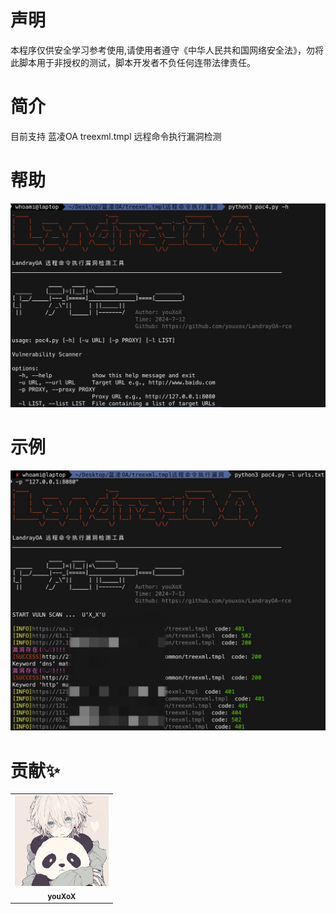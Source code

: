 # 声明
  本程序仅供安全学习参考使用,请使用者遵守《中华人民共和国网络安全法》，勿将此脚本用于非授权的测试，脚本开发者不负任何连带法律责任。

# 简介
  目前支持 蓝凌OA treexml.tmpl 远程命令执行漏洞检测

# 帮助
![help.png](help.png)

# 示例
![p.png](p.png)

# 贡献✨

<table>
  <tr>
    <td align="center"><img src="pic2.jpg" width="150px;" alt=""/><br /><sub><b>youXoX</b></sub><br />
  </tr>
